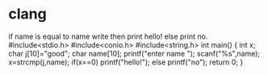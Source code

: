 # clang
if name is equal to name write then print hello! else print no. 
#include<stdio.h>
#include<conio.h>
#include<string.h>
int main()
{
  int x; 
    char j[10]="good";
    char name[10];
    printf("enter name ");
    scanf("%s",name);
    x=strcmp(j,name);
    if(x==0)
      printf("hello!");
    else
      printf("no");
      return 0;
 }
